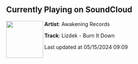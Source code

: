## Currently Playing on SoundCloud

[<img align="left" width="100" src="https://i1.sndcdn.com/artworks-kHngVbwb8PSLdTwI-L3dSSg-t500x500.jpg">](https://soundcloud.com/awakening_records/lizdek-burn-it-down?in=saxurn/sets/tmp/)

**Artist**: Awakening Records 

**Track**: Lizdek - Burn It Down

Last updated at 05/15/2024 09:09
